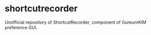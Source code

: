 shortcutrecorder
================

Unofficial repository of ShortcutRecorder, component of GureumKIM preference GUI.

